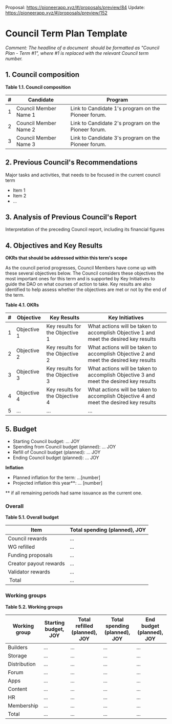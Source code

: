 Proposal: https://pioneerapp.xyz/#/proposals/preview/84
Update: https://pioneerapp.xyz/#/proposals/preview/152

# Council Term Plan Template

*Comment: The headline of a document  should be formatted as "Council Plan - Term #1", where #1 is replaced with the relevant Council term number.*

## 1. Council composition

**Table 1.1. Council composition**

| # | Candidate | Program |  
| --- | --- | --- |  
| 1 | Council Member Name 1 | Link to Candidate 1's program on the Pioneer forum. |  
| 2 | Council Member Name 2 | Link to Candidate 2's program on the Pioneer forum. |  
| 3 | Council Member Name 3 | Link to Candidate 3's program on the Pioneer forum. |

## 2. Previous Council's Recommendations

Major tasks and activities, that needs to be focused in the current council term

- Item 1  
- Item 2  
- ...

## 3. Analysis of Previous Council's Report

Interpretation of the preceding Council report, including its financial figures

## 4. Objectives and Key Results

**OKRs that should be addressed within this term's scope**

As the council period progresses, Council Members have come up with these several objectives below. The Council considers these objectives the most important ones for this term and is supported by Key Initiatives to guide the DAO on what courses of action to take. Key results are also identified to help assess whether the objectives are met or not by the end of the term.

**Table 4.1. OKRs**

| # | Objective | Key Results | Key Initiatives |  
| --- | --- | --- | --- |  
| 1 | Objective 1 | Key results for the Objective 1 | What actions will be taken to accomplish Objective 1 and meet the desired key results |  
| 2 | Objective 2 | Key results for the Objective 2 | What actions will be taken to accomplish Objective 2 and meet the desired key results |  
| 3 | Objective 3 | Key results for the Objective 3 | What actions will be taken to accomplish Objective 3 and meet the desired key results |  
| 4 | Objective 4 | Key results for the Objective 4 | What actions will be taken to accomplish Objective 4 and meet the desired key results |  
| 5 | … | … | … |

## 5. Budget

- Starting Council budget: ... JOY  
- Spending from Council budget (planned): ... JOY  
- Refill of Council budget (planned): ... JOY  
- Ending Council budget (planned): ... JOY

**Inflation**

- Planned inflation for the term: …[number]  
- Projected inflation this year**: … [number]

** if all remaining periods had same issuance as the current one.

### Overall

**Table 5.1. Overall budget**

| Item | Total spending (planned), JOY |  
| --- | --- |  
| Council rewards | ... |  
| WG refilled | ... |  
| Funding proposals | ... |  
| Creator payout rewards | ... |  
| Validator rewards | ... |  
|  Total | ... |

### Working groups

**Table 5.2. Working groups**

| Working group | Starting budget, JOY | Total refilled (planned), JOY | Total spending (planned), JOY | End budget (planned), JOY |  
| --- | --- | --- | --- | --- |  
| Builders | ... | ... | ... | ... |  
| Storage | ... | ... | ... | ... |  
| Distribution | ... | ... | ... | ... |  
| Forum | ... | ... | ... | ... |  
| Apps | ... | ... | ... | ... |  
| Content | ... | ... | ... | ... |  
| HR | ... | ... | ... | ... |  
| Membership | ... | ... | ... | ... |  
| Total | ... | ... | ... | ... |
